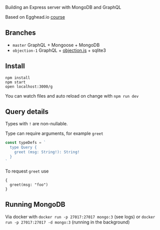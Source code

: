 Building an Express server with MongoDB and GraphQL

Based on Egghead.io [course](https://egghead.io/lessons/graphql-create-express-server-in-node-js)

## Branches

- `master` GraphQL + Mongoose + MongoDB
- `objection-1` GraphQL + [objection.js](https://vincit.github.io/objection.js/) + sqlite3

## Install

```
npm install
npm start
open localhost:3000/g
```

You can watch files and auto reload on change with `npm run dev`

## Query details

Types with `!` are non-nullable.

Type can require arguments, for example `greet`

```ts
const typeDefs = `
  type Query {
    greet (msg: String!): String!
  }
`
```

To request `greet` use

```
{
  greet(msg: "foo")
}
```

## Running MongoDB

Via docker with `docker run -p 27017:27017 mongo:3` (see logs) or `docker run -p 27017:27017 -d mongo:3` (running in the background)
